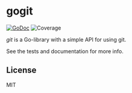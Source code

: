 # gogit

[![GoDoc](https://img.shields.io/badge/godoc-reference-blue.svg?style=flat-square)](https://godoc.org/github.com/schollz/gogit)
![Coverage](https://img.shields.io/badge/coverage-82%25-green.svg?style=flat-square)

*git* is a Go-library with a simple API for using git.

See the tests and documentation for more info.

## License

MIT
